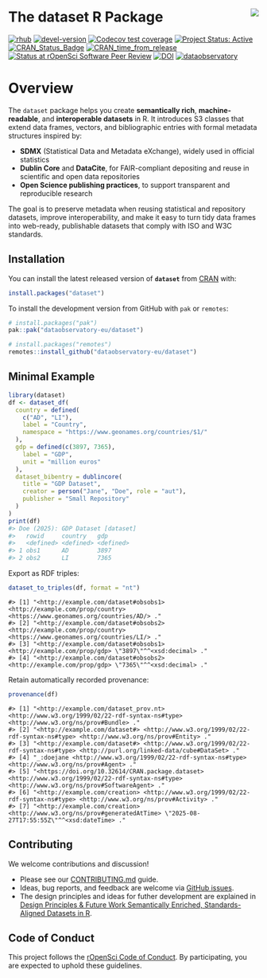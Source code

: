 
<!-- README.md is generated from README.Rmd. Please edit that file -->

# The dataset R Package <a href='https://dataset.dataobservatory.eu/'><img src="man/figures/logo.png" align="right"/></a>

<!-- badges: start -->

[![rhub](https://github.com/ropensci/dataset/actions/workflows/rhub.yaml/badge.svg)](https://github.com/ropensci/dataset/actions/workflows/rhub.yaml)
[![devel-version](https://img.shields.io/badge/devel%20version-0.4.0-blue.svg)](https://github.com/ropensci/dataset)
[![Codecov test
coverage](https://codecov.io/gh/dataobservatory-eu/dataset/graph/badge.svg)](https://app.codecov.io/gh/dataobservatory-eu/dataset/)
[![Project Status:
Active](https://www.repostatus.org/badges/latest/active.svg)](https://www.repostatus.org/#active)
[![CRAN_Status_Badge](https://www.r-pkg.org/badges/version/dataset)](https://cran.r-project.org/package=dataset)
[![CRAN_time_from_release](https://www.r-pkg.org/badges/ago/dataset)](https://cran.r-project.org/package=dataset)
[![Status at rOpenSci Software Peer
Review](https://badges.ropensci.org/681_status.svg)](https://github.com/ropensci/software-review/issues/681)
[![DOI](https://img.shields.io/badge/DOI-10.32614%2FCRAN.package.dataset-blue)](https://doi.org/10.32614/CRAN.package.dataset)
[![dataobservatory](https://img.shields.io/badge/ecosystem-dataobservatory.eu-3EA135.svg)](https://dataobservatory.eu/)
<!-- badges: end -->

# Overview

The `dataset` package helps you create **semantically rich**,
**machine-readable**, and **interoperable datasets** in R. It introduces
S3 classes that extend data frames, vectors, and bibliographic entries
with formal metadata structures inspired by:

- **SDMX** (Statistical Data and Metadata eXchange), widely used in
  official statistics  
- **Dublin Core** and **DataCite**, for FAIR-compliant depositing and
  reuse in scientific and open data repositories  
- **Open Science publishing practices**, to support transparent and
  reproducible research

The goal is to preserve metadata when reusing statistical and repository
datasets, improve interoperability, and make it easy to turn tidy data
frames into web-ready, publishable datasets that comply with ISO and W3C
standards.

## Installation

You can install the latest released version of **`dataset`** from
[CRAN](https://cran.r-project.org/package=dataset) with:

``` r
install.packages("dataset")
```

To install the development version from GitHub with `pak` or `remotes`:

``` r
# install.packages("pak")
pak::pak("dataobservatory-eu/dataset")

# install.packages("remotes")
remotes::install_github("dataobservatory-eu/dataset")
```

## Minimal Example

``` r
library(dataset)
df <- dataset_df(
  country = defined(
    c("AD", "LI"),
    label = "Country",
    namespace = "https://www.geonames.org/countries/$1/"
  ),
  gdp = defined(c(3897, 7365),
    label = "GDP",
    unit = "million euros"
  ),
  dataset_bibentry = dublincore(
    title = "GDP Dataset",
    creator = person("Jane", "Doe", role = "aut"),
    publisher = "Small Repository"
  )
)
print(df)
#> Doe (2025): GDP Dataset [dataset]
#>   rowid     country   gdp       
#>   <defined> <defined> <defined>
#> 1 obs1      AD        3897     
#> 2 obs2      LI        7365
```

Export as RDF triples:

<style type="text/css">
.smaller .table {
  font-size: 11px;
}
&#10;.smaller pre,
.smaller code {
  font-size: 11px;
  line-height: 1.2;
}
</style>

``` r
dataset_to_triples(df, format = "nt")
```

<div class="smaller">

    #> [1] "<http://example.com/dataset#obsobs1> <http://example.com/prop/country> <https://www.geonames.org/countries/AD/> ."
    #> [2] "<http://example.com/dataset#obsobs2> <http://example.com/prop/country> <https://www.geonames.org/countries/LI/> ."
    #> [3] "<http://example.com/dataset#obsobs1> <http://example.com/prop/gdp> \"3897\"^^<xsd:decimal> ."                     
    #> [4] "<http://example.com/dataset#obsobs2> <http://example.com/prop/gdp> \"7365\"^^<xsd:decimal> ."

</div>

Retain automatically recorded provenance:

``` r
provenance(df)
```

<div class="smaller">

    #> [1] "<http://example.com/dataset_prov.nt> <http://www.w3.org/1999/02/22-rdf-syntax-ns#type> <http://www.w3.org/ns/prov#Bundle> ."                  
    #> [2] "<http://example.com/dataset#> <http://www.w3.org/1999/02/22-rdf-syntax-ns#type> <http://www.w3.org/ns/prov#Entity> ."                         
    #> [3] "<http://example.com/dataset#> <http://www.w3.org/1999/02/22-rdf-syntax-ns#type> <http://purl.org/linked-data/cube#DataSet> ."                 
    #> [4] "_:doejane <http://www.w3.org/1999/02/22-rdf-syntax-ns#type> <http://www.w3.org/ns/prov#Agent> ."                                              
    #> [5] "<https://doi.org/10.32614/CRAN.package.dataset> <http://www.w3.org/1999/02/22-rdf-syntax-ns#type> <http://www.w3.org/ns/prov#SoftwareAgent> ."
    #> [6] "<http://example.com/creation> <http://www.w3.org/1999/02/22-rdf-syntax-ns#type> <http://www.w3.org/ns/prov#Activity> ."                       
    #> [7] "<http://example.com/creation> <http://www.w3.org/ns/prov#generatedAtTime> \"2025-08-27T17:55:55Z\"^^<xsd:dateTime> ."

</div>

## Contributing

We welcome contributions and discussion!

- Please see our
  [CONTRIBUTING.md](https://github.com/dataobservatory-eu/dataset/blob/main/CONTRIBUTING.md)
  guide.
- Ideas, bug reports, and feedback are welcome via [GitHub
  issues](https://github.com/dataobservatory-eu/dataset/issues).
- The design principles and ideas for futher development are explained
  in [Design Principles & Future Work Semantically Enriched,
  Standards-Aligned Datasets in
  R](https://dataset.dataobservatory.eu/articles/design.html).

## Code of Conduct

This project follows the [rOpenSci Code of
Conduct](https://ropensci.org/code-of-conduct/). By participating, you
are expected to uphold these guidelines.
